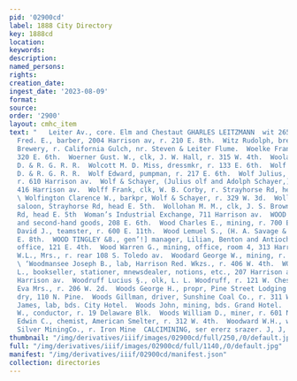 ```yaml
---
pid: '02900cd'
label: 1888 City Directory
key: 1888cd
location: 
keywords: 
description: 
named_persons: 
rights: 
creation_date: 
ingest_date: '2023-08-09'
format: 
source: 
order: '2900'
layout: cmhc_item
text: "   Leiter Av., core. Elm and Chestaut GHARLES LEITZMANN  wit 265 woo  Wittich
  Fred. E., barber, 2004 Harrison av, r. 210 E. 8th.  Witz Rudolph, brewer, Gaw’s
  Brewery, r. California Gulch, nr. Steven & Leiter Flume.  Woelke Frank B., barber,
  320 E. 6th.  Woerner Gust. W., clk, J. W. Hall, r. 315 W. 4th.  Woolam George, engineer,
  D. & R. G. R. R.  Wolcott M. D. Miss, dressmkr, r. 133 E. 6th.  Wolf A. E., switchman,
  D. & R. G. R. R.  Wolf Edward, pumpman, r. 217 E. 6th.  Wolf Julius, (Wolf & Schayer,)
  r. 610 Harrison av.  Wolf & Schayer, (Julius olf and Adolph Schayer,) liquor dealers,
  416 Harrison av.  Wolff Frank, clk, W. B. Corby, r. Strayhorse Rd, head E. 5th.
  \ Wolfington Clarence W., barkpr, Wolf & Schayer, r. 329 W. 3d.  Wollohan J. Mrs.,
  saloon, Strayhorse Rd, head E. 5th.  Wollohan M. M., clk, J. S. Brown, r. Strayhorse
  Rd, head E. 5th  Woman’s Industrial Exchange, 711 Harrison av.  WOOD A. C., new
  and second-hand goods, 208 E. 6th.  Wood Charles E., mining, r. 700 E. 6th.  Wood
  David J., teamster, r. 600 E. 11th.  Wood Lemuel S., (H. A. Savage & Co.,) r. 220
  E. 8th.  WOOD TINGLEY &8., gen’!] manager, Lilian, Benton and Antioch Mining Cos.,
  office, 121 E. 4th.  Wood Warren G., mining, office, room 4, 313 Harrison av.  Wood
  W.L., Mrs., r. rear 108 S. Toledo av.  Woodard George W., mining, r. 414 N. Pine.
  \ ‘Woodmansee Joseph B., lab, Harrison Red. Wkzs., r. 406 W. 4th.  WOODRUFF LUCIUS
  L., bookseller, stationer, mnewsdealer, notions, etc., 207 Harrison av, r. 2014
  Harrison av.  Woodruff Lucius §., olk, L. L. Woodruff, r. 121 W. Chestnut.  Woods
  Eva Mrs., r. 206 W. 2d.  Woods George H., propr, Pine Street Lodging House and Laun-
  dry, 110 N. Pine.  Woods Gillman, driver, Sunshine Coal Co., r. 311 W. 5th.  Woods
  James, lab, bds. City Hotel.  Woods John, mining, bds. Grand Hotel.  Woods Louis
  W., conductor, r. 19 Delaware Blk.  Woods William D., miner, r. 601 N. Hazel.  Woodward
  Edwin C., chemist, American Smelter, r. 312 W. 4th.  Woodward W.H., weigher, Iron
  Silver MiningCo., r. Iron Mine  CALCIMINING, ser ererz srazer. J, J, QUINN    "
thumbnail: "/img/derivatives/iiif/images/02900cd/full/250,/0/default.jpg"
full: "/img/derivatives/iiif/images/02900cd/full/1140,/0/default.jpg"
manifest: "/img/derivatives/iiif/02900cd/manifest.json"
collection: directories
---
```

